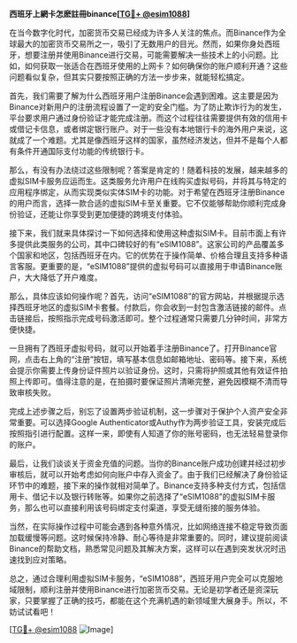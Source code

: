**西班牙上網卡怎麽註冊binance[[TG💪+ @esim1088](https://t.me/s/esim1088)]**

在当今数字化时代，加密货币交易已经成为许多人关注的焦点。而Binance作为全球最大的加密货币交易所之一，吸引了无数用户的目光。然而，如果你身处西班牙，想要注册并使用Binance进行交易，可能需要解决一些技术上的小问题。比如，如何获取一张适合在西班牙使用的上网卡？如何确保你的账户顺利开通？这些问题看似复杂，但其实只要按照正确的方法一步步来，就能轻松搞定。

首先，我们需要了解为什么西班牙用户注册Binance会遇到困难。这主要是因为Binance对新用户的注册流程设置了一定的安全门槛。为了防止欺诈行为的发生，平台要求用户通过身份验证才能完成注册。而这个过程往往需要提供有效的信用卡或借记卡信息，或者绑定银行账户。对于一些没有本地银行卡的海外用户来说，这就成了一个难题。尤其是像西班牙这样的国家，虽然经济发达，但并不是每个人都有条件开通国际支付功能的传统银行卡。

那么，有没有办法绕过这些限制呢？答案是肯定的！随着科技的发展，越来越多的虚拟SIM卡服务应运而生。这类服务允许用户在线购买虚拟号码，并将其与特定的应用程序绑定，从而实现类似实体SIM卡的功能。对于希望在西班牙注册Binance的用户而言，选择一款合适的虚拟SIM卡至关重要。它不仅能够帮助你顺利完成身份验证，还能让你享受到更加便捷的跨境支付体验。

接下来，我们就来具体探讨一下如何选择和使用这种虚拟SIM卡。目前市面上有许多提供此类服务的公司，其中口碑较好的有“eSIM1088”。这家公司的产品覆盖多个国家和地区，包括西班牙在内。它的优势在于操作简单、价格合理且支持多种语言客服。更重要的是，“eSIM1088”提供的虚拟号码可以直接用于申请Binance账户，大大降低了开户难度。

那么，具体应该如何操作呢？首先，访问“eSIM1088”的官方网站，并根据提示选择西班牙地区的虚拟SIM卡套餐。付款后，你会收到一封包含激活链接的邮件。点击链接后，按照指示完成号码激活即可。整个过程通常只需要几分钟时间，非常方便快捷。

一旦拥有了西班牙虚拟号码，就可以开始着手注册Binance了。打开Binance官网，点击右上角的“注册”按钮，填写基本信息如邮箱地址、密码等。接下来，系统会提示你需要上传身份证件照片以验证身份。这时，只需将护照或其他有效证件拍照上传即可。值得注意的是，在拍摄时要保证照片清晰完整，避免因模糊不清而导致审核失败。

完成上述步骤之后，别忘了设置两步验证机制，这一步骤对于保护个人资产安全非常重要。可以选择Google Authenticator或Authy作为两步验证工具，安装完成后按照指引进行配置。这样一来，即使有人知道了你的账号密码，也无法轻易登录你的账户。

最后，让我们谈谈关于资金充值的问题。当你的Binance账户成功创建并经过初步审核后，就可以开始考虑如何向账户中存入资金了。由于我们已经解决了身份验证环节中的难题，接下来的操作就相对简单了。Binance支持多种支付方式，包括信用卡、借记卡以及银行转账等。如果你之前选择了“eSIM1088”的虚拟SIM卡服务，那么也可以直接利用该号码绑定支付渠道，享受无缝衔接的服务体验。

当然，在实际操作过程中可能会遇到各种意外情况，比如网络连接不稳定导致页面加载缓慢等问题。这时候保持冷静、耐心等待是非常重要的。同时，建议提前阅读Binance的帮助文档，熟悉常见问题及其解决方案，这样可以在遇到突发状况时迅速找到应对策略。

总之，通过合理利用虚拟SIM卡服务，“eSIM1088”，西班牙用户完全可以克服地域限制，顺利注册并使用Binance进行加密货币交易。无论是初学者还是资深玩家，只要掌握了正确的技巧，都能在这个充满机遇的新领域里大展身手。所以，不妨试试看吧！

[[TG💪+ @esim1088](https://t.me/s/esim1088) ![Image](https://i.postimg.cc/4NQfJmqS/Snipaste-2025-05-13-00-14-12.png)]